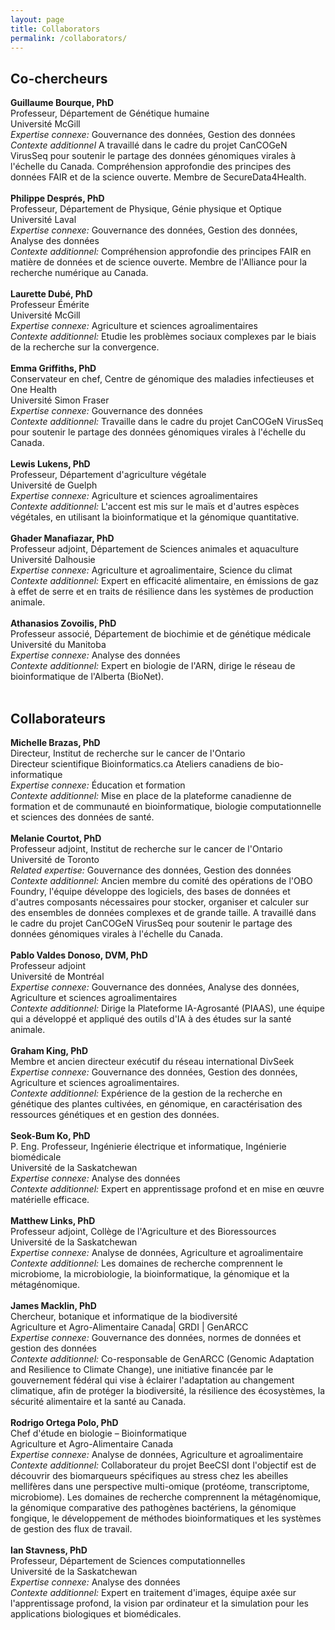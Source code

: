 ```yaml
---
layout: page
title: Collaborators
permalink: /collaborators/
---
```


## Co-chercheurs

**Guillaume Bourque, PhD**<br>
Professeur, Département de Génétique humaine<br>
Université McGill<br>
_Expertise connexe:_ Gouvernance des données, Gestion des données<br>
_Contexte additionnel_ A travaillé dans le cadre du projet CanCOGeN VirusSeq pour soutenir le partage des données génomiques virales à l'échelle du Canada. Compréhension approfondie des principes des données FAIR et de la science ouverte. Membre de SecureData4Health.<br>
<br>
**Philippe Després, PhD**<br>
Professeur, Département de Physique, Génie physique et Optique<br>
Université Laval<br>
_Expertise connexe:_ Gouvernance des données, Gestion des données, Analyse des données<br>
_Contexte additionnel:_ Compréhension approfondie des principes FAIR en matière de données et de science ouverte. Membre de l'Alliance pour la recherche numérique au Canada.<br>
<br>
**Laurette Dubé, PhD**<br>
Professeur Émérite<br>
Université McGill<br>
_Expertise connexe:_ Agriculture et sciences agroalimentaires<br>
_Contexte additionnel:_ Etudie les problèmes sociaux complexes par le biais de la recherche sur la convergence.<br>
<br>
**Emma Griffiths, PhD**<br>
Conservateur en chef, Centre de génomique des maladies infectieuses et One Health<br>
Université Simon Fraser<br>
_Expertise connexe:_ Gouvernance des données<br>
_Contexte additionnel:_ Travaille dans le cadre du projet CanCOGeN VirusSeq pour soutenir le partage des données génomiques virales à l'échelle du Canada.<br>
<br>
**Lewis Lukens, PhD**<br>
Professeur, Département d'agriculture végétale<br>
Université de Guelph<br>
_Expertise connexe:_ Agriculture et sciences agroalimentaires<br>
_Contexte additionnel:_ L'accent est mis sur le maïs et d'autres espèces végétales, en utilisant la bioinformatique et la génomique quantitative.<br>
<br>
**Ghader Manafiazar, PhD**<br>
Professeur adjoint, Département de Sciences animales et aquaculture<br>
Université Dalhousie<br>
_Expertise connexe:_ Agriculture et agroalimentaire, Science du climat<br>
_Contexte additionnel:_ Expert en efficacité alimentaire, en émissions de gaz à effet de serre et en traits de résilience dans les systèmes de production animale.<br>
<br>
**Athanasios Zovoilis, PhD**<br>
Professeur associé, Département de biochimie et de génétique médicale<br>
Université du Manitoba<br>
_Expertise connexe:_ Analyse des données<br>
_Contexte additionnel:_ Expert en biologie de l'ARN, dirige le réseau de bioinformatique de l'Alberta (BioNet).<br>
<br>
## Collaborateurs
**Michelle Brazas, PhD**<br>
Directeur, Institut de recherche sur le cancer de l'Ontario<br>
Directeur scientifique Bioinformatics.ca Ateliers canadiens de bio-informatique<br>
_Expertise connexe:_ Éducation et formation<br>
_Contexte additionnel:_ Mise en place de la plateforme canadienne de formation et de communauté en bioinformatique, biologie computationnelle et sciences des données de santé.<br>
<br>
**Melanie Courtot, PhD**<br>
Professeur adjoint, Institut de recherche sur le cancer de l'Ontario<br>
Université de Toronto<br>
_Related expertise:_ Gouvernance des données, Gestion des données<br>
_Contexte additionnel:_ Ancien membre du comité des opérations de l'OBO Foundry, l'équipe développe des logiciels, des bases de données et d'autres composants nécessaires pour stocker, organiser et calculer sur des ensembles de données complexes et de grande taille. A travaillé dans le cadre du projet CanCOGeN VirusSeq pour soutenir le partage des données génomiques virales à l'échelle du Canada.<br>
<br>
**Pablo Valdes Donoso, DVM, PhD**<br>
Professeur adjoint<br>
Université de Montréal<br>
_Expertise connexe:_ Gouvernance des données, Analyse des données, Agriculture et sciences agroalimentaires<br>
_Contexte additionnel:_ Dirige la Plateforme IA-Agrosanté (PIAAS), une équipe qui a développé et appliqué des outils d'IA à des études sur la santé animale.<br>
<br>
**Graham King, PhD**<br>
Membre et ancien directeur exécutif du réseau international DivSeek<br>
_Expertise connexe:_ Gouvernance des données, Gestion des données, Agriculture et sciences agroalimentaires.<br>
_Contexte additionnel:_ Expérience de la gestion de la recherche en génétique des plantes cultivées, en génomique, en caractérisation des ressources génétiques et en gestion des données.<br>
<br>
**Seok-Bum Ko, PhD**<br>
P. Eng. Professeur, Ingénierie électrique et informatique, Ingénierie biomédicale<br>
Université de la Saskatchewan<br>
_Expertise connexe:_ Analyse des données<br>
_Contexte additionnel:_ Expert en apprentissage profond et en mise en œuvre matérielle efficace.<br>
<br>
**Matthew Links, PhD**<br>
Professeur adjoint, Collège de l'Agriculture et des Bioressources<br>
Université de la Saskatchewan<br>
_Expertise connexe:_ Analyse de données, Agriculture et agroalimentaire<br>
_Contexte additionnel:_ Les domaines de recherche comprennent le microbiome, la microbiologie, la bioinformatique, la génomique et la métagénomique.<br>
<br>
**James Macklin, PhD**<br>
Chercheur, botanique et informatique de la biodiversité<br>
Agriculture et Agro-Alimentaire Canada| GRDI | GenARCC<br>
_Expertise connexe:_ Gouvernance des données, normes de données et gestion des données<br>
_Contexte additionnel:_ Co-responsable de GenARCC (Genomic Adaptation and Resilience to Climate Change), une initiative financée par le gouvernement fédéral qui vise à éclairer l'adaptation au changement climatique, afin de protéger la biodiversité, la résilience des écosystèmes, la sécurité alimentaire et la santé au Canada.<br>
<br>
**Rodrigo Ortega Polo, PhD**<br>
Chef d'étude en biologie – Bioinformatique<br>
Agriculture et Agro-Alimentaire Canada<br>
_Expertise connexe:_ Analyse de données, Agriculture et agroalimentaire<br>
_Contexte additionnel:_ Collaborateur du projet BeeCSI dont l'objectif est de découvrir des biomarqueurs spécifiques au stress chez les abeilles mellifères dans une perspective multi-omique (protéome, transcriptome, microbiome). Les domaines de recherche comprennent la métagénomique, la génomique comparative des pathogènes bactériens, la génomique fongique, le développement de méthodes bioinformatiques et les systèmes de gestion des flux de travail.<br>
<br>
**Ian Stavness, PhD**<br>
Professeur, Département de Sciences computationnelles<br>
Université de la Saskatchewan<br>
_Expertise connexe:_ Analyse des données<br>
_Contexte additionnel:_ Expert en traitement d'images, équipe axée sur l'apprentissage profond, la vision par ordinateur et la simulation pour les applications biologiques et biomédicales.<br> 

